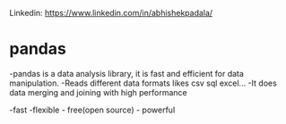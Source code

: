 Linkedin:  https://www.linkedin.com/in/abhishekpadala/

# pandas
-pandas is a data analysis library, it is fast and efficient for data manipulation.
-Reads different data formats likes csv sql excel...
-It does data merging and joining with high performance

-fast -flexible - free(open source) - powerful
